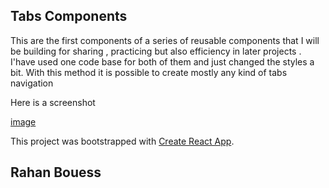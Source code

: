 ## Tabs Components

This are the first components of a series of reusable components that I will be building
for sharing , practicing but also efficiency in later projects .
I'have used one code base for both of them and just changed the styles a bit.
With this method it is possible to create mostly any kind of tabs navigation

Here is a screenshot

[image](Image/image.png)

This project was bootstrapped with [Create React App](https://github.com/facebook/create-react-app).

## Rahan Bouess
